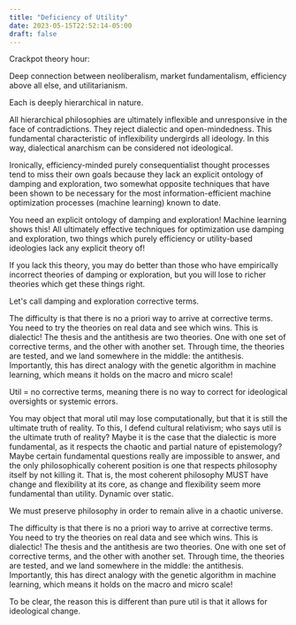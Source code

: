 ```yaml
---
title: "Deficiency of Utility"
date: 2023-05-15T22:52:14-05:00
draft: false
---
```


Crackpot theory hour:

Deep connection between neoliberalism, market fundamentalism, efficiency above all else, and utilitarianism.

Each is deeply hierarchical in nature.

All hierarchical philosophies are ultimately inflexible and unresponsive in the face of contradictions. They reject dialectic and open-mindedness. This fundamental characteristic of inflexibility undergirds all ideology. In this way, dialectical anarchism can be considered not ideological.

Ironically, efficiency-minded purely consequentialist thought processes tend to miss their own goals because they lack an explicit ontology of damping and exploration, two somewhat opposite techniques that have been shown to be necessary for the most information-efficient machine optimization processes (machine learning) known to date.

You need an explicit ontology of damping and exploration! Machine learning shows this! All ultimately effective techniques for optimization use damping and exploration, two things which purely efficiency or utility-based ideologies lack any explicit theory of!

If you lack this theory, you may do better than those who have empirically incorrect theories of damping or exploration, but you will lose to richer theories which get these things right.

Let's call damping and exploration corrective terms.

The difficulty is that there is no a priori way to arrive at corrective terms. You need to try the theories on real data and see which wins. This is dialectic! The thesis and the antithesis are two theories. One with one set of corrective terms, and the other with another set. Through time, the theories are tested, and we land somewhere in the middle: the antithesis. Importantly, this has direct analogy with the genetic algorithm in machine learning, which means it holds on the macro and micro scale!

Util = no corrective terms, meaning there is no way to correct for ideological oversights or systemic errors.

You may object that moral util may lose computationally, but that it is still the ultimate truth of reality. To this, I defend cultural relativism; who says util is the ultimate truth of reality? Maybe it is the case that the dialectic is more fundamental, as it respects the chaotic and partial nature of epistemology? Maybe certain fundamental questions really are impossible to answer, and the only philosophically coherent position is one that respects philosophy itself by not killing it. That is, the most coherent philosophy MUST have change and flexibility at its core, as change and flexibility seem more fundamental than utility. Dynamic over static.

We must preserve philosophy in order to remain alive in a chaotic universe.

The difficulty is that there is no a priori way to arrive at corrective terms. You need to try the theories on real data and see which wins. This is dialectic! The thesis and the antithesis are two theories. One with one set of corrective terms, and the other with another set. Through time, the theories are tested, and we land somewhere in the middle: the antithesis. Importantly, this has direct analogy with the genetic algorithm in machine learning, which means it holds on the macro and micro scale!

To be clear, the reason this is different than pure util is that it allows for ideological change.
